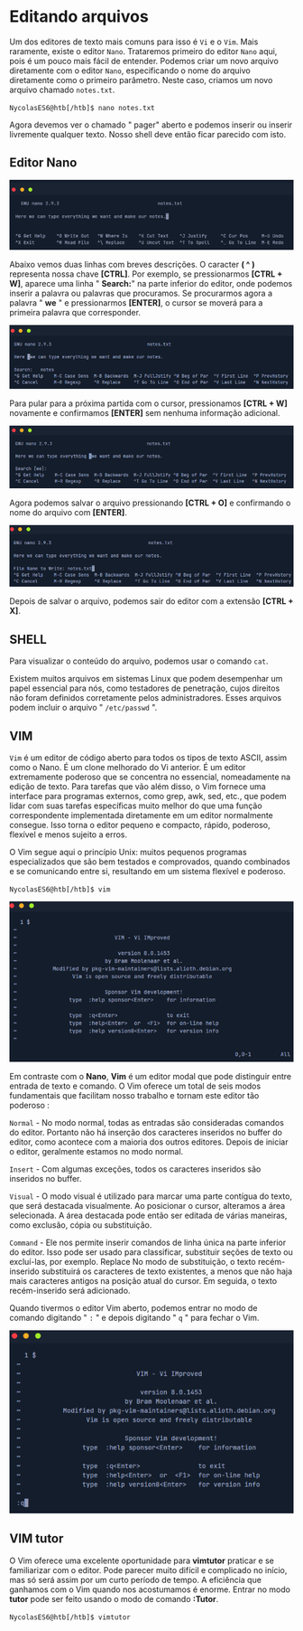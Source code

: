 # Editando arquivos

Um dos editores de texto mais comuns para isso é ``Vi`` e o ``Vim``. Mais raramente, existe o editor ``Nano``. Trataremos primeiro do editor ``Nano`` aqui, pois é um pouco mais fácil de entender. Podemos criar um novo arquivo diretamente com o editor ``Nano``, especificando o nome do arquivo diretamente como o primeiro parâmetro. Neste caso, criamos um novo arquivo chamado ``notes.txt``.

`NycolasES6@htb[/htb]$ nano notes.txt`

Agora devemos ver o chamado " pager" aberto e podemos inserir ou inserir livremente qualquer texto. Nosso shell deve então ficar parecido com isto.

## Editor Nano

![alt text](../img/nano-editor01.png)

Abaixo vemos duas linhas com breves descrições. O caracter **( ^ )** representa nossa chave **[CTRL]**. Por exemplo, se pressionarmos **[CTRL + W]**, aparece uma linha " **Search:**" na parte inferior do editor, onde podemos inserir a palavra ou palavras que procuramos. Se procurarmos agora a palavra " **we** " e pressionarmos **[ENTER]**, o cursor se moverá para a primeira palavra que corresponder.

![alt text](../img/nano-editor02.png)

Para pular para a próxima partida com o cursor, pressionamos **[CTRL + W]** novamente e confirmamos **[ENTER]** sem nenhuma informação adicional.

![alt text](../img/nano-editor03.png)

Agora podemos salvar o arquivo pressionando **[CTRL + O]** e confirmando o nome do arquivo com **[ENTER]**.

![alt text](../img/nano-editor04.png)

Depois de salvar o arquivo, podemos sair do editor com a extensão **[CTRL + X]**.

## SHELL

Para visualizar o conteúdo do arquivo, podemos usar o comando ``cat``.

Existem muitos arquivos em sistemas Linux que podem desempenhar um papel essencial para nós, como testadores de penetração, cujos direitos não foram definidos corretamente pelos administradores. Esses arquivos podem incluir o arquivo " ``/etc/passwd`` ".

## VIM

``Vim`` é um editor de código aberto para todos os tipos de texto ASCII, assim como o Nano. É um clone melhorado do Vi anterior. É um editor extremamente poderoso que se concentra no essencial, nomeadamente na edição de texto. Para tarefas que vão além disso, o Vim fornece uma interface para programas externos, como grep, awk, sed, etc., que podem lidar com suas tarefas específicas muito melhor do que uma função correspondente implementada diretamente em um editor normalmente consegue. Isso torna o editor pequeno e compacto, rápido, poderoso, flexível e menos sujeito a erros.

O Vim segue aqui o princípio Unix: muitos pequenos programas especializados que são bem testados e comprovados, quando combinados e se comunicando entre si, resultando em um sistema flexível e poderoso.

``NycolasES6@htb[/htb]$ vim``

![text alt](../img/vim-editor01.png)

Em contraste com o **Nano**, **Vim** é um editor modal que pode distinguir entre entrada de texto e comando. O Vim oferece um total de seis modos fundamentais que facilitam nosso trabalho e tornam este editor tão poderoso :

``Normal`` - No modo normal, todas as entradas são consideradas comandos do editor. Portanto não há inserção dos caracteres inseridos no buffer do editor, como acontece com a maioria dos outros editores. Depois de iniciar o editor, geralmente estamos no modo normal.

``Insert`` - Com algumas exceções, todos os caracteres inseridos são inseridos no buffer.

``Visual`` - O modo visual é utilizado para marcar uma parte contígua do texto, que será destacada visualmente. Ao posicionar o cursor, alteramos a área selecionada. A área destacada pode então ser editada de várias maneiras, como exclusão, cópia ou substituição.

``Command`` - Ele nos permite inserir comandos de linha única na parte inferior do editor. Isso pode ser usado para classificar, substituir seções de texto ou excluí-las, por exemplo.
Replace	No modo de substituição, o texto recém-inserido substituirá os caracteres de texto existentes, a menos que não haja mais caracteres antigos na posição atual do cursor. Em seguida, o texto recém-inserido será adicionado.

Quando tivermos o editor Vim aberto, podemos entrar no modo de comando digitando " ``:`` " e depois digitando " ``q`` " para fechar o Vim.

![text alt](../img/vim-editor02.png)

## VIM tutor

O Vim oferece uma excelente oportunidade para **vimtutor** praticar e se familiarizar com o editor. Pode parecer muito difícil e complicado no início, mas só será assim por um curto período de tempo. A eficiência que ganhamos com o Vim quando nos acostumamos é enorme. Entrar no modo **tutor** pode ser feito usando o modo de comando **:Tutor**.

``NycolasES6@htb[/htb]$ vimtutor``


